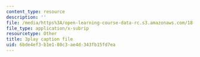 ```yaml
---
content_type: resource
description: ''
file: /media/https%3A/open-learning-course-data-rc.s3.amazonaws.com/18-03sc-differential-equations-fall-2011/6bde4ef3b1e180c3ae4d343fb15fd7ea_2-5oq-igwtU.srt
file_type: application/x-subrip
resourcetype: Other
title: 3play caption file
uid: 6bde4ef3-b1e1-80c3-ae4d-343fb15fd7ea
---
```

